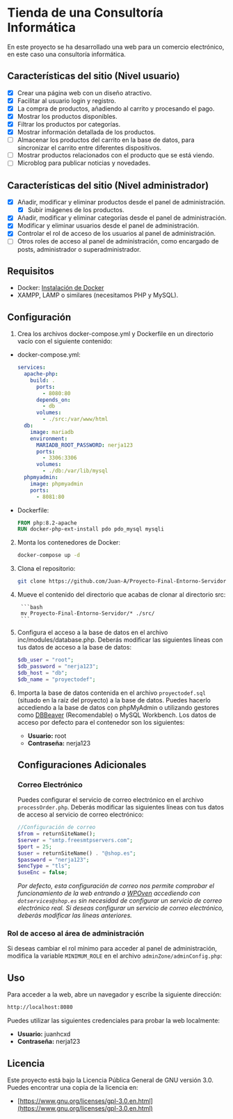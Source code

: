 # Tienda de una Consultoría Informática

En este proyecto se ha desarrollado una web para un comercio electrónico, en este caso una consultoría informática.

## Características del sitio (Nivel usuario)
- [x] Crear una página web con un diseño atractivo.
- [x] Facilitar al usuario login y registro.
- [x] La compra de productos, añadiendo al carrito y procesando el pago.
- [x] Mostrar los productos disponibles.
- [x] Filtrar los productos por categorías.
- [x] Mostrar información detallada de los productos.
- [ ] Almacenar los productos del carrito en la base de datos, para sincronizar el carrito entre diferentes dispositivos.
- [ ] Mostrar productos relacionados con el producto que se está viendo.
- [ ] Microblog para publicar noticias y novedades.
## Características del sitio (Nivel administrador)
- [x] Añadir, modificar y eliminar productos desde el panel de administración.
  - [x] Subir imágenes de los productos.
- [x] Añadir, modificar y eliminar categorías desde el panel de administración.
- [x] Modificar y eliminar usuarios desde el panel de administración.
- [x] Controlar el rol de acceso de los usuarios al panel de administración. 
- [ ] Otros roles de acceso al panel de administración, como encargado de posts, administrador o superadministrador.

## Requisitos

- Docker: [Instalación de Docker](https://docs.docker.com/get-docker/)
- XAMPP, LAMP o similares (necesitamos PHP y MySQL).

## Configuración
1. Crea los archivos docker-compose.yml y Dockerfile en un directorio vacío con el siguiente contenido:

- docker-compose.yml:
    ```yaml
    services:
      apache-php:
        build: .
          ports:
            - 8080:80
          depends_on:
            - db
          volumes:
            - ./src:/var/www/html
      db:
        image: mariadb
        environment:
          MARIADB_ROOT_PASSWORD: nerja123
          ports:
            - 3306:3306
          volumes:
            - ./db:/var/lib/mysql
      phpmyadmin:
        image: phpmyadmin
        ports:
          - 8081:80
    ```
- Dockerfile:
    ```Dockerfile
    FROM php:8.2-apache
    RUN docker-php-ext-install pdo pdo_mysql mysqli
    ```
2. Monta los contenedores de Docker:

    ```bash
    docker-compose up -d
    ```
3. Clona el repositorio:

    ```bash
    git clone https://github.com/Juan-A/Proyecto-Final-Entorno-Servidor.git
    ```
4. Mueve el contenido del directorio que acabas de clonar al directorio src:
    
        ```bash
        mv Proyecto-Final-Entorno-Servidor/* ./src/
        ```
5. Configura el acceso a la base de datos en el archivo inc/modules/database.php. Deberás modificar las siguientes líneas con tus datos de acceso a la base de datos:

    ```php
    $db_user = "root";
    $db_password = "nerja123";
    $db_host = "db";
    $db_name = "proyectodef";
    ```
6. Importa la base de datos contenida en el archivo ``proyectodef.sql`` (situado en la raíz del proyecto) a la base de datos. Puedes hacerlo accediendo a la base de datos con phpMyAdmin o utilizando gestores como [DBBeaver](https://dbeaver.io/) (Recomendable) o MySQL Workbench. Los datos de acceso por defecto para el contenedor son los siguientes:
    - **Usuario:** root
    - **Contraseña:** nerja123

    ## Configuraciones Adicionales
    ### Correo Electrónico
     Puedes configurar el servicio de correo electrónico en el archivo ``processOrder.php``. Deberás modificar las siguientes líneas con tus datos de acceso al servicio de correo electrónico:

    ```php
    //Configuración de correo
    $from = returnSiteName();
    $server = "smtp.freesmtpservers.com";
    $port = 25;
    $user = returnSiteName() . "@shop.es";
    $password = "nerja123";
    $encType = "tls";
    $useEnc = false;
    ```
    *Por defecto, esta configuración de correo nos permite comprobar el funcionamiento de la web entrando a [WPOven](https://www.wpoven.com/tools/free-smtp-server-for-testing) accediendo con ``dotservices@shop.es`` sin necesidad de configurar un servicio de correo electrónico real. Si deseas configurar un servicio de correo electrónico, deberás modificar las líneas anteriores.*
### Rol de acceso al área de administración
Si deseas cambiar el rol mínimo para acceder al panel de administración, modifica la variable ``MINIMUM_ROLE`` en el archivo ``adminZone/adminConfig.php``:


## Uso

Para acceder a la web, abre un navegador y escribe la siguiente dirección:

```bash
http://localhost:8080
```
Puedes utilizar las siguientes credenciales para probar la web localmente:
- **Usuario:** juanhcxd
- **Contraseña:** nerja123

## Licencia

Este proyecto está bajo la Licencia Pública General de GNU versión 3.0. Puedes encontrar una copia de la licencia en:
- [https://www.gnu.org/licenses/gpl-3.0.en.html](https://www.gnu.org/licenses/gpl-3.0.en.html)
